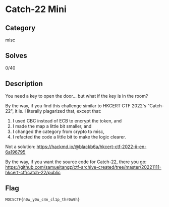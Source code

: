 Catch-22 Mini
===

## Category

misc

## Solves

0/40

## Description

You need a key to open the door... but what if the key is in the room?

By the way, if you find this challenge similar to HKCERT CTF 2022's "Catch-22", it is. I literally plagarized that, except that:

1. I used CBC instead of ECB to encrypt the token, and
1. I made the map a little bit smaller, and
1. I changed the category from crypto to misc,
1. I refacted the code a little bit to make the logic clearer.

Not a solution: https://hackmd.io/@blackb6a/hkcert-ctf-2022-ii-en-6a196795

By the way, if you want the source code for Catch-22, there you go: https://github.com/samueltangz/ctf-archive-created/tree/master/20221111-hkcert-ctf/catch-22/public

## Flag

`MOCSCTF{n0w_y0u_c4n_cl1p_thr0u9h}`